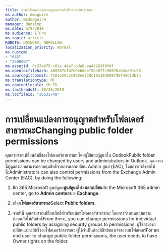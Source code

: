 ```yaml
---
title: การเปลี่ยนแปลงการอนุญาตสำหรับโฟลเดอร์สาธารณะ
ms.author: dmaguire
author: msdmaguire
manager: dansimp
ms.date: 5/9/2018
ms.audience: ITPro
ms.topic: article
ROBOTS: NOINDEX, NOFOLLOW
localization_priority: Normal
ms.custom:
- "633"
- "3500007"
ms.assetid: 0c37ab75-c81c-44e7-bda8-ea43263f9fdf
ms.openlocfilehash: 488567efb7e96b6eef52e87fc96670ab3ea91c20
ms.sourcegitcommit: 7101e29c3c890ee23dc10a10d608f90f4de13b3a
ms.translationtype: MT
ms.contentlocale: th-TH
ms.lasthandoff: 08/26/2019
ms.locfileid: "36631749"
---
```

# <a name="changing-public-folder-permissions"></a><span data-ttu-id="70807-102">การเปลี่ยนแปลงการอนุญาตสำหรับโฟลเดอร์สาธารณะ</span><span class="sxs-lookup"><span data-stu-id="70807-102">Changing public folder permissions</span></span>

<span data-ttu-id="70807-103">คุณสามารถเปลี่ยนสิทธิ์ของโฟลเดอร์สาธารณะ โดยผู้ใช้และผู้ดูแลใน Outlook</span><span class="sxs-lookup"><span data-stu-id="70807-103">Public folder permissions can be changed by users and administrators in Outlook.</span></span> <span data-ttu-id="70807-104">นอกจากนี้ผู้ดูแลระบบสามารถควบคุมสิทธิ์จากการแลกเปลี่ยน Admin ศูนย์ (EAC), โดยการทำสิ่งต่อไปนี้:</span><span class="sxs-lookup"><span data-stu-id="70807-104">Administrators can also control permissions from the Exchange Admin Center (EAC), by doing the following:</span></span>
  
1. <span data-ttu-id="70807-105">IIn 365 Microsoft ศูนย์ดูแล**ศูนย์ดูแล**ไป\>**แลกเปลี่ยน**</span><span class="sxs-lookup"><span data-stu-id="70807-105">IIn the Microsoft 365 admin center, go to **Admin centers** \> **Exchange**.</span></span>

2. <span data-ttu-id="70807-106">เลือก**โฟลเดอร์สาธารณะ**</span><span class="sxs-lookup"><span data-stu-id="70807-106">Select **Public folders**.</span></span>

3. <span data-ttu-id="70807-107">จากที่นี่ คุณสามารถเปลี่ยนสิทธิ์สำหรับแต่ละโฟลเดอร์สาธารณะ โดยการกำหนดกลุ่มความปลอดภัยให้กับสิทธิ์</span><span class="sxs-lookup"><span data-stu-id="70807-107">From there, you can change permissions for individual public folders by assigning security groups to permissions.</span></span> <span data-ttu-id="70807-108">ผู้ใช้สามารถเปลี่ยนแปลงสิทธิ์ของโฟลเดอร์สาธารณะ ผู้ใช้จำเป็นต้องมีสิทธิของเจ้าของบนโฟลเดอร์</span><span class="sxs-lookup"><span data-stu-id="70807-108">For an end user to change public folder permissions, the user needs to have Owner rights on the folder.</span></span>
